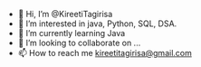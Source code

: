 - 👋 Hi, I’m @KireetiTagirisa
- 👀 I’m interested in java, Python, SQL, DSA.
- 🌱 I’m currently learning Java
- 💞️ I’m looking to collaborate on ...
- 📫 How to reach me kireetitagirisa@gmail.com

<!---
KireetiTagirisa/KireetiTagirisa is a ✨ special ✨ repository because its `README.md` (this file) appears on your GitHub profile.
You can click the Preview link to take a look at your changes.
--->
